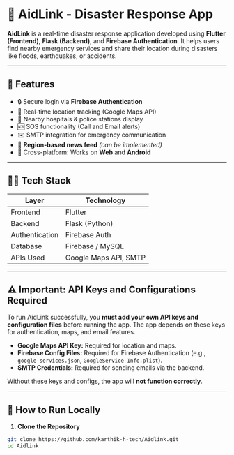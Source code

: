 # 🚨 AidLink - Disaster Response App

**AidLink** is a real-time disaster response application developed using **Flutter (Frontend)**, **Flask (Backend)**, and **Firebase Authentication**. It helps users find nearby emergency services and share their location during disasters like floods, earthquakes, or accidents.

---

## 🌟 Features

- 🔒 Secure login via **Firebase Authentication**  
- 📍 Real-time location tracking (Google Maps API)  
- 🏥 Nearby hospitals & police stations display  
- 🆘 SOS functionality (Call and Email alerts)  
- ✉️ SMTP integration for emergency communication  
- 📰 **Region-based news feed** *(can be implemented)*  
- 📲 Cross-platform: Works on **Web** and **Android**

---

## 🧑‍💻 Tech Stack

| Layer         | Technology         |
|---------------|--------------------|
| Frontend      | Flutter            |
| Backend       | Flask (Python)     |
| Authentication| Firebase Auth      |
| Database      | Firebase / MySQL   |
| APIs Used     | Google Maps API, SMTP |

---

## ⚠️ Important: API Keys and Configurations Required

To run AidLink successfully, you **must add your own API keys and configuration files** before running the app. The app depends on these keys for authentication, maps, and email features.

- **Google Maps API Key:** Required for location and maps.  
- **Firebase Config Files:** Required for Firebase Authentication (e.g., `google-services.json`, `GoogleService-Info.plist`).  
- **SMTP Credentials:** Required for sending emails via the backend.  

Without these keys and configs, the app will **not function correctly**.

---

## 🚀 How to Run Locally

1. **Clone the Repository**  
```bash
git clone https://github.com/karthik-h-tech/Aidlink.git
cd Aidlink
